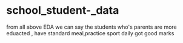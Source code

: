 # school_student-_data
from all above EDA we can say the students who's parents are more eduacted , have standard meal,practice sport daily got good marks
